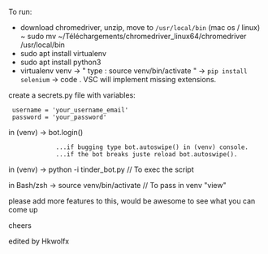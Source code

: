 To run:
 - download chromedriver, unzip, move to `/usr/local/bin` (mac os / linux)
  ~ sudo mv ~/Téléchargements/chromedriver_linux64/chromedriver /usr/local/bin
  - sudo apt install virtualenv
  - sudo apt install python3
  - virtualenv venv
     -> " type : source venv/bin/activate "
     -> `pip install selenium`
     -> code .
  VSC will implement missing extensions.    
  

create a secrets.py file with variables:
``` 
 username = 'your_username_email'
 password = 'your_password'
```

in (venv)  -> bot.login()


                 ...if bugging type bot.autoswipe() in (venv) console.
                 ...if the bot breaks juste reload bot.autoswipe().

in (venv) ->  python -i tinder_bot.py  // To exec the script 



in Bash/zsh ->  source venv/bin/activate // To pass in venv "view"


please add more features to this, would be awesome to see what you can come up 

cheers

edited by Hkwolfx
